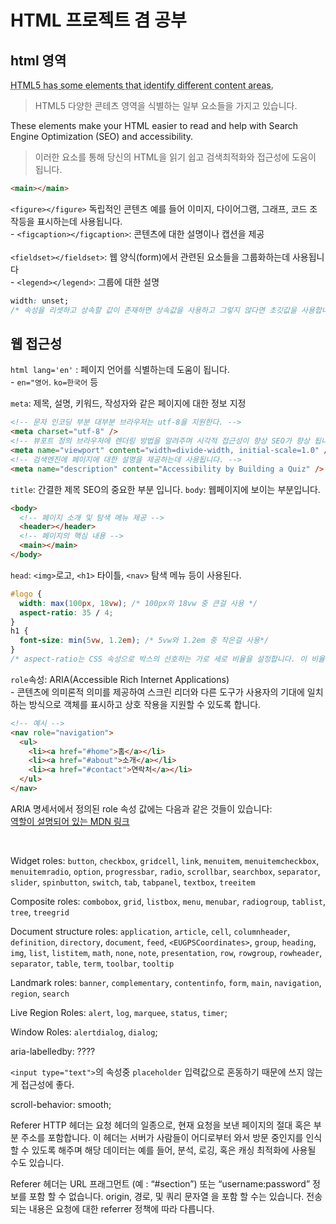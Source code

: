 # HTML 프로젝트 겸 공부

## html 영역

<abbr title="HyperText Markup Language">HTML5</addr>
has 
<addr title="일부 요소">some elements</addr>
<addr title="앞에 elements를 뒤어 절과 연결">that</addr> 
<addr title="식별하다">identify</addr> 
<addr title="다양한 콘테츠 영역">different content areas.</addr>
> HTML5 다양한 콘테츠 영역을 식별하는 일부 요소들을 가지고 있습니다.

<addr title="앞에서 언급한 일부 요소를 뜻함">These elements</addr>
 make your HTML 
 <addr title="읽기 쉽게 만든다.">easier to read</addr> 
 and help 
 <addr title="~함께">with</addr> 
 <addr title="SEO 검색최적화와 접근성">Search Engine Optimization (SEO) and accessibility.</addr>
> 이러한 요소를 통해 당신의 HTML을 읽기 쉽고 검색최적화와 접근성에 도움이 됩니다.

```html
<main></main>
```
`<figure></figure>` 독립적인 콘텐츠 예를 들어 이미지, 다이어그램, 그래프, 코드 조작등을 표시하는데 사용됩니다.   
\- `<figcaption></figcaption>`: 콘텐츠에 대한 설명이나 캡션을 제공   
<br>
`<fieldset></fieldset>`: 웹 양식(form)에서 관련된 요소들을 그룹화하는데 사용됩니다   
\- `<legend></legend>`: 그룹에 대한 설명

```css
width: unset;
/* 속성을 리셋하고 상속할 값이 존재하면 상속값을 사용하고 그렇지 않다면 초깃값을 사용합니다. 다르게 표현하자면, 전자일 땐 inherit 키워드처럼, 후자일 땐 initial 키워드처럼 동작합니다 */
```

## 웹 접근성

`html lang='en'` : 페이지 언어를 식별하는데 도움이 됩니다.   
  \- `en="영어`. `ko=한국어` 등

`meta`: 제목, 설명, 키워드, 작성자와 같은 페이지에 대한 정보 지정
```html
<!-- 문자 인코딩 부분 대부분 브라우저는 utf-8을 지원한다. --> 
<meta charset="utf-8" /> 
<!-- 뷰포트 정의 브라우저에 렌더링 방법을 알려주며 시각적 접근성이 향상 SEO가 향상 됩니다. -->
<meta name="viewport" content="width=divide-width, initial-scale=1.0" />
<!-- 검색엔진에 페이지에 대한 설명을 제공하는데 사용됩니다. -->
<meta name="description" content="Accessibility by Building a Quiz" />
```
`title`: 간결한 제목 SEO의 중요한 부분 입니다.
`body`: 웹페이지에 보이는 부분입니다.
```html
<body>
  <!-- 페이지 소개 및 탐색 메뉴 제공 -->
  <header></header>
  <!-- 페이지의 핵심 내용 -->
  <main></main>
</body>
```

`head`:  `<img>`로고, `<h1>` 타이틀, `<nav>` 탐색 메뉴 등이 사용된다.
```css
#logo {
  width: max(100px, 18vw); /* 100px와 18vw 중 큰걸 사용 */
  aspect-ratio: 35 / 4;
}
h1 {
  font-size: min(5vw, 1.2em); /* 5vw와 1.2em 중 작은걸 사용*/
}
/* aspect-ratio는 CSS 속성으로 박스의 선호하는 가로 세로 비율을 설정합니다. 이 비율은 자동 크기 계산 및 일부 다른 레이아웃 기능에서 사용됩니다 */
```

`role`속성: ARIA(Accessible Rich Internet Applications)    
\- 콘텐츠에 의미론적 의미를 제공하여 스크린 리더와 다른 도구가 사용자의 기대에 일치하는 방식으로 객체를 표시하고 상호 작용을 지원할 수 있도록 합니다.

```html
<!-- 예시 -->
<nav role="navigation">
  <ul>
    <li><a href="#home">홈</a></li>
    <li><a href="#about">소개</a></li>
    <li><a href="#contact">연락처</a></li>
  </ul>
</nav>
```
ARIA 명세서에서 정의된 role 속성 값에는 다음과 같은 것들이 있습니다:   
[역할이 설명되어 있는 MDN 링크](https://developer.mozilla.org/en-US/docs/Web/Accessibility/ARIA/Roles)   

<br>

Widget roles: `button`, `checkbox`, `gridcell`, `link`, `menuitem`, `menuitemcheckbox`, `menuitemradio`, `option`, `progressbar`, `radio`, `scrollbar`, `searchbox`, `separator`, `slider`, `spinbutton`, `switch`, `tab`, `tabpanel`, `textbox`, `treeitem`   
   
Composite roles: `combobox`, `grid`, `listbox`, `menu`, `menubar`, `radiogroup`, `tablist`, `tree`, `treegrid`   
   
Document structure roles: `application`, `article`, `cell`, `columnheader`, `definition`, `directory`, `document`, `feed`, `<EUGPSCoordinates>`, `group`, `heading`, `img`, `list`, `listitem`, `math`, `none`, `note`, `presentation`, `row`, `rowgroup`, `rowheader`, `separator`, `table`, `term`, `toolbar`, `tooltip`
   
Landmark roles: `banner`, `complementary`, `contentinfo`, `form`, `main`, `navigation`, `region`, `search`   
   
Live Region Roles: `alert`, `log`, `marquee`, `status`, `timer`;   
   
Window Roles: `alertdialog`, `dialog`;
   
aria-labelledby: ????

`<input type="text">`의 속성중 `placeholder` 입력값으로 혼동하기 때문에 쓰지 않는게 접근성에 좋다.

scroll-behavior: smooth;

Referer HTTP 헤더는 요청 헤더의 일종으로, 현재 요청을 보낸 페이지의 절대 혹은 부분 주소를 포함합니다. 이 헤더는 서버가 사람들이 어디로부터 와서 방문 중인지를 인식할 수 있도록 해주며 해당 데이터는 예를 들어, 분석, 로깅, 혹은 캐싱 최적화에 사용될 수도 있습니다.

Referer 헤더는 URL 프래그먼트 (예 : “#section”) 또는 “username:password” 정보를 포함 할 수 없습니다. origin, 경로, 및 쿼리 문자열 을 포함 할 수는 있습니다. 전송되는 내용은 요청에 대한 referrer 정책에 따라 다릅니다.